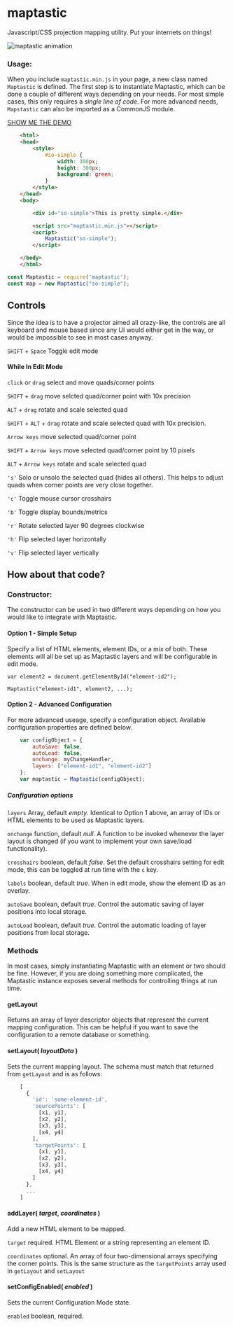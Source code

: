 maptastic
=========

Javascript/CSS projection mapping utility.  Put your internets on things!

![maptastic animation](https://glowbox.github.io/maptasticjs/images/maptastic.gif "Maptastic JS")

### Usage:

When you include `maptastic.min.js` in your page, a new class named `Maptastic` is defined. The first step is to instantiate Maptastic, which can be done a couple of different ways depending on your needs. For most simple cases, this only requires a _single line of code_. For more advanced needs, `Mapstastic` can also be imported as a CommonJS module.

[SHOW ME THE DEMO](https://glowbox.github.io/maptasticjs/example/index.html)
```html
	<html>
	<head>
		<style>
			#so-simple {
				width: 300px;
				height: 300px;
				background: green;
			}
		</style>
	</head>
	<body>

		<div id="so-simple">This is pretty simple.</div>

		<script src="maptastic.min.js"></script>
		<script>
			Maptastic("so-simple");
		</script>

	</body>
	</html>
```

```javascript
const Maptastic = require('maptastic');
const map = new Maptastic("so-simple");
```

## Controls
Since the idea is to have a projector aimed all crazy-like, the controls are all keyboard and mouse based since any UI would either get in the way, or would be impossible to see in most cases anyway.

`SHIFT` + `Space` Toggle edit mode

#### While In Edit Mode

`click` or `drag` select and move quads/corner points

`SHIFT` + `drag` move selcted quad/corner point with 10x precision

`ALT` + `drag` rotate and scale selected quad

`SHIFT` + `ALT` + `drag` rotate and scale selected quad with 10x precision.

`Arrow keys` move selected quad/corner point

`SHIFT` + `Arrow keys` move selected quad/corner point by 10 pixels

`ALT` + `Arrow keys` rotate and scale selected quad

`'s'` Solo or unsolo the selected quad (hides all others). This helps to adjust quads when corner points are very close together.

`'c'` Toggle mouse cursor crosshairs

`'b'` Toggle display bounds/metrics

`'r'` Rotate selected layer 90 degrees clockwise

`'h'` Flip selected layer horizontally

`'v'` Flip selected layer vertically


## How about that code?

### Constructor:

The constructor can be used in two different ways depending on how you would like to integrate with Maptastic.

#### Option 1 - Simple Setup

Specify a list of HTML elements, element IDs, or a mix of both. These elements will all be set up as Maptastic layers and will be configurable in edit mode.

	var element2 = document.getElementById("element-id2");
	
	Maptastic("element-id1", element2, ...);


#### Option 2 - Advanced Configuration

For more advanced useage, specify a configuration object. Available configuration properties are defined below.
```javascript
	var configObject = {
		autoSave: false,
		autoLoad: false,
		onchange: myChangeHandler,
		layers: ["element-id1", "element-id2"]
	};
	var maptastic = Maptastic(configObject);
```
##### Configuration options

`layers` Array, default *empty*. Identical to Option 1 above, an array of IDs or HTML elements to be used as Maptastic layers.

`onchange` function, default *null*. A function to be invoked whenever the layer layout is changed (if you want to implement your own save/load functionality).

`crosshairs` boolean, default *false*. Set the default crosshairs setting for edit mode, this can be toggled at run time with the `c` key.

`labels` boolean, default *true*. When in edit mode, show the element ID as an overlay.

`autoSave` boolean, default *true*. Control the automatic saving of layer positions into local storage.

`autoLoad` boolean, default *true*. Control the automatic loading of layer positions from local storage.


### Methods

In most cases, simply instantiating Maptastic with an element or two should be fine. However, if you are doing something more complicated, the Maptastic instance exposes several methods for controlling things at run time.

#### getLayout

Returns an array of layer descriptor objects that represent the current mapping configuration.  This can be helpful if you want to save the configuration to a remote database or something.

#### setLayout( _layoutData_ )

Sets the current mapping layout. The schema must match that returned from `getLayout` and is as follows:
```javascript
	[
	  {
	    'id': 'some-element-id',
		'sourcePoints': [
	      [x1, y1],
	      [x2, y2],
	      [x3, y3],
	      [x4, y4]
	    ],
	    'targetPoints': [
	      [x1, y1],
	      [x2, y2],
	      [x3, y3],
	      [x4, y4]
	    ]
	  },
	  ...
	]
```

#### addLayer( _target_, _coordinates_ )

Add a new HTML element to be mapped.

`target` required. HTML Element or a string representing an element ID.

`coordinates` optional. An array of four two-dimensional arrays specifying the corner points. This is the same structure as the `targetPoints` array used in `getLayout` and `setLayout`


#### setConfigEnabled( _enabled_ )

Sets the current Configuration Mode state.

`enabled` boolean, required.
